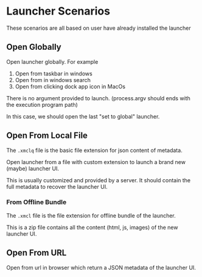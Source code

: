 # Launcher Scenarios

These scenarios are all based on user have already installed the launcher

## Open Globally

Open launcher globally. For example

1. Open from taskbar in windows
2. Open from in windows search
3. Open from clicking dock app icon in MacOs

There is no argument provided to launch. (process.argv should ends with the execution program path) 

In this case, we should open the last "set to global" launcher.

## Open From Local File

The `.xmclq` file is the basic file extension for json content of metadata.

Open launcher from a file with custom extension to launch a brand new (maybe) launcher UI.

This is usually customized and provided by a server. It should contain the full metadata to recover the launcher UI.

### From Offline Bundle

The `.xmcl` file is the file extension for offline bundle of the launcher.

This is a zip file contains all the content (html, js, images) of the new launcher UI.

## Open From URL

Open from url in browser which return a JSON metadata of the launcher UI.

